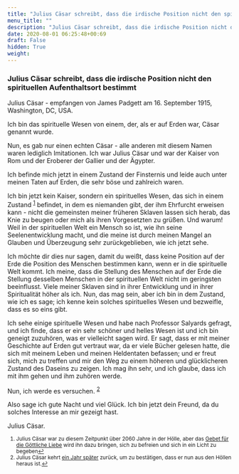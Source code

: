 ```yaml
---
title: "Julius Cäsar schreibt, dass die irdische Position nicht den spirituellen Aufenthaltsort bestimmt"
menu_title: ""
description: "Julius Cäsar schreibt, dass die irdische Position nicht den spirituellen Aufenthaltsort bestimmt"
date: 2020-08-01 06:25:48+00:69
draft: False
hidden: True
weight:
---
```

### Julius Cäsar schreibt, dass die irdische Position nicht den spirituellen Aufenthaltsort bestimmt

Julius Cäsar - empfangen von James Padgett am 16. September 1915, Washington, DC, USA.

Ich bin das spirituelle Wesen von einem, der, als er auf Erden war, Cäsar genannt wurde.

Nun, es gab nur einen echten Cäsar - alle anderen mit diesem Namen waren lediglich Imitationen. Ich war Julius Cäsar und war der Kaiser von Rom und der Eroberer der Gallier und der Ägypter.

Ich befinde mich jetzt in einem Zustand der Finsternis und leide auch unter meinen Taten auf Erden, die sehr böse und zahlreich waren.

Ich bin jetzt kein Kaiser, sondern ein spirituelles Wesen, das sich in einem Zustand <sup id="a1">[1](#f1)</sup> befindet, in dem es niemanden gibt, der ihm Ehrfurcht erweisen kann - nicht die gemeinsten meiner früheren Sklaven lassen sich herab, das Knie zu beugen oder mich als ihren Vorgesetzten zu grüßen. Und warum! Weil in der spirituellen Welt ein Mensch so ist, wie ihn seine Seelenentwicklung macht, und die meine ist durch meinen Mangel an Glauben und Überzeugung sehr zurückgeblieben, wie ich jetzt sehe.

Ich möchte dir dies nur sagen, damit du weißt, dass keine Position auf der Erde die Position des Menschen bestimmen kann, wenn er in die spirituelle Welt kommt. Ich meine, dass die Stellung des Menschen auf der Erde die Stellung desselben Menschen in der spirituellen Welt nicht im geringsten beeinflusst. Viele meiner Sklaven sind in ihrer Entwicklung und in ihrer Spiritualität höher als ich. Nun, das mag sein, aber ich bin in dem Zustand, wie ich es sage; ich kenne kein solches spirituelles Wesen und bezweifle, dass es so eins gibt.

Ich sehe einige spirituelle Wesen und habe nach Professor Salyards gefragt, und ich finde, dass er ein sehr schöner und helles Wesen ist und ich bin geneigt zuzuhören, was er vielleicht sagen wird. Er sagt, dass er mit meiner Geschichte auf Erden gut vertraut war, da er viele Bücher gelesen hatte, die sich mit meinem Leben und meinen Heldentaten befassen; und er freut sich, mich zu treffen und mir den Weg zu einem höheren und glücklicheren Zustand des Daseins zu zeigen. Ich mag ihn sehr, und ich glaube, dass ich mit ihm gehen und ihm zuhören werde.

Nun, ich werde es versuchen. <sup id="a2">[2](#f2)</sup>  

Also sage ich gute Nacht und viel Glück. Ich bin jetzt dein Freund, da du solches Interesse an mir gezeigt hast.

Julius Cäsar.
<small>

1. <large id="f1"> Julius Cäsar war zu diesem Zeitpunkt über 2060 Jahre in der Hölle, aber das [Gebet für die Göttliche Liebe](/padgett-botschaften/das-experiment-die-goettliche-liebe-zu-spuehren/) wird ihn dazu bringen, sich zu befreien und sich in ein Licht zu begeben[↩](#a1)
2. <large id="f2"> Julius Cäsar kehrt [ein Jahr später](/padgett-botschaften/padgett-botschaften-in-reihenfolge-des-datums/padgett-botschaften-1916/caesar-ist-auf-der-suche-nach-der-goettlichen-liebe-licht-bricht-in-seine-seele-ein-jep-julius-caesar-13-dezember-1916/) zurück, um zu bestätigen, dass er nun aus den Höllen heraus ist.[↩](#a2)  
